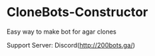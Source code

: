 # CloneBots-Constructor
Easy way to make bot for agar clones

Support Server: Discord(http://200bots.ga/)
